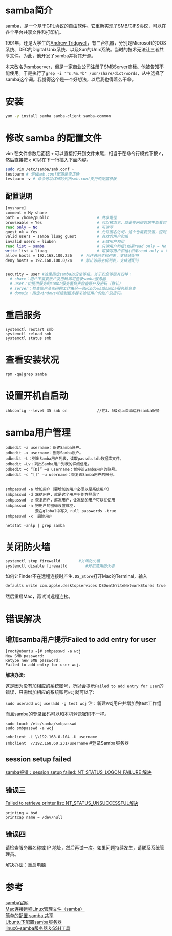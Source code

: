 # samba简介

[samba](https://www.samba.org/)，是一个基于[GPL](https://www.samba.org/samba/docs/GPL.html)协议的自由软件。它重新实现了[SMB/CIFS](https://en.wikipedia.org/wiki/Server_Message_Block)协议，可以在各个平台共享文件和打印机。

1991年，还是大学生的[Andrew Tridgwell](https://en.wikipedia.org/wiki/Andrew_Tridgell)，有三台机器，分别是Microsoft的DOS系统、DEC的Digital Unix系统、以及Sun的Unix系统。当时的技术无法让三者共享文件。为此，他开发了samba并将其开源。

本来改名为smbserver，但是一家商业公司注册了SMBServer商标。他被告知不能使用。于是执行了`grep -i '^s.*m.*b' /usr/share/dict/words`，从中选择了samba这个词。我觉得这个是一个好想法，以后我也得着么干😄。

# 安装

```bash
yum -y install samba samba-client samba-common
```

# 修改 samba 的配置文件

vim 在文件参数后面接 `+` 可以直接打开到文件末尾，相当于在命令行模式下按 `G`，然后直接按 `o` 可以在下一行插入下面内容。

```bash
sudo vim /etc/samba/smb.conf +
testparm # 测试smb.conf配置是否正确
testparm –v # 命令可以详细的列出smb.conf支持的配置参数
```

## 配置说明

```bash
[myshare] 
comment = My share 
path = /home/public                     # 共享路径 
browseable = Yes                        # 可以被浏览，就是在网络邻居中能看到共享名 
read only = No                          # 可读写 
guest ok = Yes                          # 允许匿名访问，这个也需要设置，否则匿名无法访问 
valid users = samba liuag guest         # 有效的用户和组 
invalid users = liuben                  # 无效用户和组    
read list = samba                       # 只读用户和组(如果read only = No，只读用户需要在此设置) 
write list = liuag                      # 可读写用户和组(如果read only = Yes，可读写用户需要在此设置) 
allow hosts = 192.168.100.236    # 允许访问主机列表，支持通配符 
deny hosts = 192.168.100.0/24    # 禁止访问主机列表，支持通配符 


security = user #这里指定samba的安全等级。关于安全等级有四种：
  # share：用户不需要账户及密码即可登录samba服务器
  # user：由提供服务的samba服务器负责检查账户及密码（默认）
  # server：检查账户及密码的工作由另一台windows或samba服务器负责
  # domain：指定windows域控制服务器来验证用户的账户及密码。


```

# 重启服务

```
systemctl restart smb
systemctl reload smb
systemctl status smb
```

# 查看安装状况

```
rpm -qa|grep samba
```

# 设置开机自启动

```
chkconfig --level 35 smb on             //在3、5级别上自动运行samba服务
```

# samba用户管理

```
pdbedit –a username：新建Samba账户。
pdbedit –x username：删除Samba账户。
pdbedit –L：列出Samba用户列表，读取passdb.tdb数据库文件。
pdbedit –Lv：列出Samba用户列表的详细信息。
pdbedit –c “[D]” –u username：暂停该Samba用户的账号。
pdbedit –c “[]” –u username：恢复该Samba用户的账号。


smbpasswd -a 增加用户（要增加的用户必须以是系统用户）   
smbpasswd -d 冻结用户，就是这个用户不能在登录了   
smbpasswd -e 恢复用户，解冻用户，让冻结的用户可以在使用   
smbpasswd -n 把用户的密码设置成空.   
             要在global中写入 null passwords -true   
smbpasswd -x  删除用户  
```


`netstat -anlp | grep samba` 

# 关闭防火墙

```bash
systemctl stop firewalld        #关闭防火墙
systemctl disable firewalld        #开机禁用防火墙
```


如何让Finder不在远程连接时产生`.DS_Store`打开Mac的Terminal，输入

```bash
defaults write com.apple.desktopservices DSDontWriteNetworkStores true
```

然后重启Mac，再试试远程连接。

# 错误解决

## 增加samba用户提示Failed to add entry for user

```
[root@ubuntu ~]# smbpasswd -a wcj
New SMB password:
Retype new SMB password:
Failed to add entry for user wcj.

```

**解决办法:**

这是因为没有加相应的系统账号，所以会提示`Failed to add entry for user`的错误，只需增加相应的系统账号`wcj`就可以了:

`sudo useradd wcj`
`useradd -g test wcj`   注：新建wcj用户并增加到test工作组   

而且samba的登录密码可以和本机登录密码不一样。  

`sudo touch /etc/samba/smbpasswd`  
`sudo smbpasswd -a wcj`  


`smbclient -L \\192.168.0.104 -U username`  
`smbclient  //192.168.60.231/username` #登录Samba服务器  


## session setup failed

[samba报错：session setup failed: NT_STATUS_LOGON_FAILURE 解决](http://shineforever.blog.51cto.com/1429204/317305/)

## 错误三

[Failed to retrieve printer list: NT_STATUS_UNSUCCESSFUL解决](http://www.sotechdesign.com.au/samba-log-showing-error-failed-to-retrieve-printer-list/)

```
printing = bsd
printcap name = /dev/null
```


## 错误四

请检查服务器名称或 IP 地址，然后再试一次。如果问题持续发生，请联系系统管理员。

解决办法：重启电脑

# 参考

[samba官网](https://www.samba.org)  
[Mac连接远程Linux管理文件（samba）](http://www.jianshu.com/p/fe7fd0286c4e)  
[简单的配置 samba 共享](http://www.jianshu.com/p/a6d70f1fbfa1)  
[Ubuntu下配置samba服务器](http://my.oschina.net/junn/blog/171388)  
[linux6-samba服务器＆SSH工具](http://www.jianshu.com/p/a6d70f1fbfa1)  